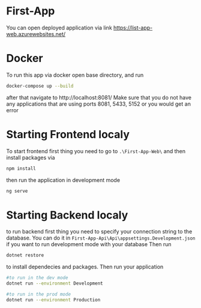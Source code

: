 # First-App
You can open deployed application via link https://list-app-web.azurewebsites.net/
# Docker
To run this app via docker open base directory, and run 
```sh
docker-compose up --build
```
after that navigate to http://localhost:8081/ Make sure that you do not have any applications that are using ports 8081, 5433, 5152 or you would get an error

# Starting Frontend localy
To start frontend first thing you need to go to `.\First-App-Web\`  and then install packages via
```sh
npm install
```
then run the application in development mode
```sh
ng serve
```
# Starting Backend localy

to run backend first thing you need to specify your connection string to the database. You can do it in `First-App-Api\Api\appsettings.Development.json` if you want to run development mode with your database
Then run 
```sh
dotnet restore
```
to install dependecies and packages.
Then run your application
```sh
#to run in the dev mode
dotnet run --environment Development

#to run in the prod mode
dotnet run --environment Production
```


